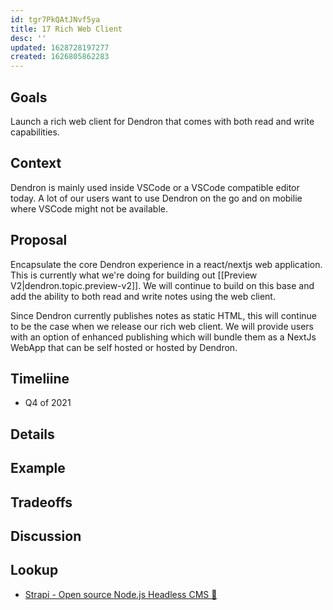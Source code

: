 ```yaml
---
id: tgr7PkQAtJNvf5ya
title: 17 Rich Web Client
desc: ''
updated: 1628728197277
created: 1626805862283
---
```

## Goals

Launch a rich web client for Dendron that comes with both read and write capabilities.

## Context

Dendron is mainly used inside VSCode or a VSCode compatible editor today. A lot of our users want to use Dendron on the go and on mobilie where VSCode might not be available. 

## Proposal

Encapsulate the core Dendron experience in a react/nextjs web application. This is currently what we're doing for building out [[Preview V2|dendron.topic.preview-v2]]. We will continue to build on this base and add the ability to both read and write notes using the web client.

Since Dendron currently publishes notes as static HTML, this will continue to be the case when we release our rich web client. We will provide users with an option of enhanced publishing which will bundle them as a NextJs WebApp that can be self hosted or hosted by Dendron.

## Timeliine
- Q4 of 2021

## Details

## Example

## Tradeoffs

## Discussion

## Lookup
- [Strapi - Open source Node.js Headless CMS 🚀](https://strapi.io/)
